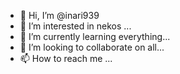 - 👋 Hi, I’m @inari939
- 👀 I’m interested in nekos ...
- 🌱 I’m currently learning everything...
- 💞️ I’m looking to collaborate on all...
- 📫 How to reach me ...

<!---
inari939/inari939 is a ✨ special ✨ repository because its `README.md` (this file) appears on your GitHub profile.
You can click the Preview link to take a look at your changes.
--->
